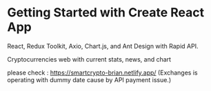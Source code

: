 # Getting Started with Create React App
React, Redux Toolkit, Axio, Chart.js, and Ant Design with Rapid API.

Cryptocurrencies web with current stats, news, and chart

please check : https://smartcrypto-brian.netlify.app/
(Exchanges is operating with dummy date cause by API payment issue.)
